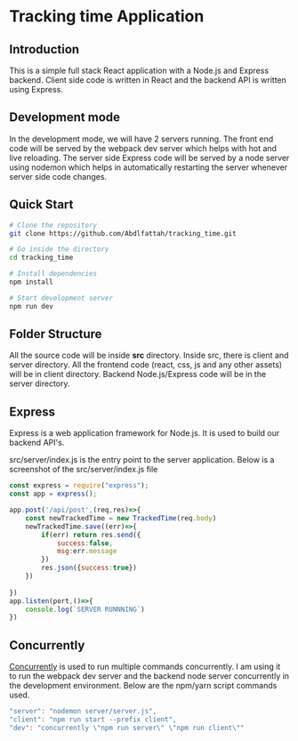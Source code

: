 # Tracking time Application



## Introduction
This is a simple full stack React application with a Node.js and Express backend. Client side code is written in React and the backend API is written using Express.

## Development mode
In the development mode, we will have 2 servers running. The front end code will be served by the webpack dev server which helps with hot and live reloading. The server side Express code will be served by a node server using nodemon which helps in automatically restarting the server whenever server side code changes.

## Quick Start
```bash
# Clone the repository
git clone https://github.com/Abdlfattah/tracking_time.git

# Go inside the directory
cd tracking_time

# Install dependencies
npm install

# Start development server
npm run dev
```

## Folder Structure
All the source code will be inside **src** directory. Inside src, there is client and server directory. All the frontend code (react, css, js and any other assets) will be in client directory. Backend Node.js/Express code will be in the server directory.

## Express

Express is a web application framework for Node.js. It is used to build our backend API's.

src/server/index.js is the entry point to the server application. Below is a screenshot of the src/server/index.js file

```javascript
const express = require("express");
const app = express();

app.post('/api/post',(req,res)=>{
    const newTrackedTime = new TrackedTime(req.body)
    newTrackedTime.save((err)=>{
        if(err) return res.send({
            success:false,
            msg:err.message
        })
        res.json({success:true})
    })
    
})
app.listen(port,()=>{
    console.log(`SERVER RUNNNING`)
})
```

## Concurrently
[Concurrently](https://github.com/kimmobrunfeldt/concurrently) is used to run multiple commands concurrently. I am using it to run the webpack dev server and the backend node server concurrently in the development environment. Below are the npm/yarn script commands used.

```javascript
"server": "nodemon server/server.js",
"client": "npm run start --prefix client",
"dev": "concurrently \"npm run server\" \"npm run client\""
```
